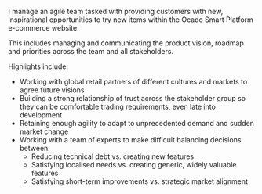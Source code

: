 I manage an agile team tasked with providing customers with new, inspirational opportunities to try new items within the Ocado Smart Platform e-commerce website.

This includes managing and communicating the product vision, roadmap and priorities across the team and all stakeholders.

Highlights include:
-	Working with global retail partners of different cultures and markets to agree future visions
- Building a strong relationship of trust across the stakeholder group so they can be comfortable trading requirements, even late into development
- Retaining enough agility to adapt to unprecedented demand and sudden market change
- Working with a team of experts to make difficult balancing decisions between:
  - Reducing technical debt vs. creating new features
  - Satisfying localised needs vs. creating generic, widely valuable features
  - Satisfying short-term improvements vs. strategic market alignment